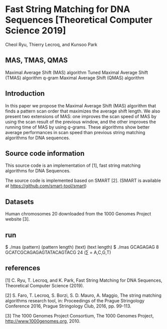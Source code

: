 # Fast String Matching for DNA Sequences [Theoretical Computer Science 2019]
Cheol Ryu, Thierry Lecroq, and Kunsoo Park

## MAS, TMAS, QMAS
Maximal Average Shift (MAS) algorithm
Tuned Maximal Average Shift (TMAS) algorithm
q-gram Maximal Average Shift (QMAS) algorithm

## Introduction
In this paper we propose the Maximal Average Shift (MAS) algorithm that finds a pattern scan order that maximizes the average shift length. We also present two extensions of MAS: one improves the scan speed of MAS by using the scan result of the previous window, and the other improves the running time of MAS by using $q$-grams. These algorithms show better average performances in scan speed than previous string matching algorithms for DNA sequences.

## Source code information
This source code is an implementation of \[1\], fast string matching algorithms for DNA Sequences.

The source code is implemented based on SMART \[2\]. (SMART is available at https://github.com/smart-tool/smart)

## Datasets
Human chromosomes 20 downloaded from the 1000 Genomes Project website \[3\].

## run

$ ./mas (pattern) (pattern length) (text) (text length)
$ ./mas GCAGAGAG 8 GCATCGCAGAGAGTATACAGTACG 24
(∑ = A,C,G,T)

## references
[1] C. Ryu, T. Lecroq, and K. Park, Fast String Matching for DNA Sequences, Theoretical Computer Science (2019).

[2] S. Faro, T. Lecroq, S. Borzi, S. D. Mauro, A. Maggio, The string matching algorithms research tool, in: Proceedings of the Prague Stringology Conference
2016, Prague Stringology Club, 2016, pp. 99-113.

[3] The 1000 Genomes Project Consortium, The 1000 Genomes Project, http://www.1000genomes.org, 2010.



